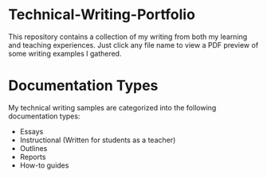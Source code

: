 # Technical-Writing-Portfolio
This repository contains a collection of my writing from both my learning and teaching experiences. Just click any file name to view a PDF preview of some writing examples I gathered.

# Documentation Types
My technical writing samples are categorized into the following documentation types:

- Essays
- Instructional (Written for students as a teacher)
- Outlines
- Reports
- How-to guides
